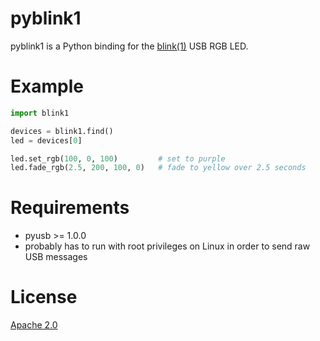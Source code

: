 pyblink1
========

pyblink1 is a Python binding for the
[blink(1)](http://blink1.thingm.com) USB RGB LED.

Example
=======
```python
import blink1

devices = blink1.find()
led = devices[0]

led.set_rgb(100, 0, 100)         # set to purple
led.fade_rgb(2.5, 200, 100, 0)   # fade to yellow over 2.5 seconds
```


Requirements
============
 - pyusb >= 1.0.0
 - probably has to run with root privileges on Linux in order to send raw USB messages

License
=======
[Apache 2.0](http://www.apache.org/licenses/LICENSE-2.0)